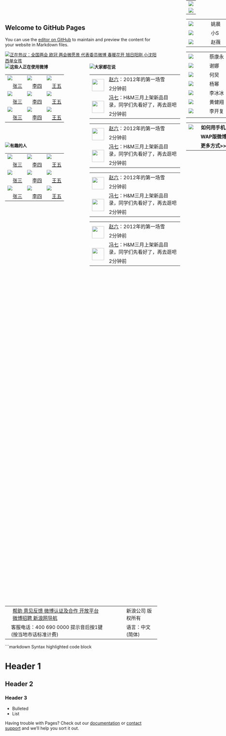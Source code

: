 ## Welcome to GitHub Pages

You can use the [editor on GitHub](https://github.com/xiaozeng645/mycode/edit/master/index.md) to maintain and preview the content for your website in Markdown files.

<html>
<head>
<style type="text/css">

#bo{
    height:50px;
       background-repeat:no-repeat;
    background-image:url(C:/Users/xiaozeng/Pictures/素材/logo.png);
    padding-bottom:25px;
}

#wrapper{
    width:890px;
    height:900px;
    margin:0px auto;
}

#top{
    height:225px;
    background-image:url(C:/Users/xiaozeng/Pictures/素材/banner.jpg);
}

#a{
    height:5px;
     background-image:url();
     padding-top:180px;
         background-repeat:no-repeat;
         background-left:180px;
}
.psd{
    padding-left:20px;
}

#user{
    height:85px;
    background-image:url(C:/Users/xiaozeng/Pictures/素材/jubao.gif);
    background-position:740;
     background-repeat:no-repeat;
      position:relative;
    top:-1235;
    background-color:rgb(168,168,168);
}
#fontsize{
    font-width:20px;
}
#text{
    text-decoration:underline;
      padding-left:25;

}
#do{
    width:250px;
    height:260px;

}

.img{
    padding-left:20;
}
.div{
    width:300;
    height:525;
    position:relative;
    left:280px;
    top:-520;
}
#abc{
    padding-top:10;
}
.he{
    padding-left:75px;
}
.h{
    padding-left:45px;
}
.l{
 padding-left:60px;
}
.class{
width:300;
height:714;
 position:relative;
 left:600px;
    top:-1270;
}
.padd{
   padding-left:70px;
}
.s{
    padding-left:50px;
}
#w{
     padding-left:25px; 
}
#y{
   padding-left:40px; 
}
</style>
</head>
<body>
<div id="wrapper">
<div id="bo"></div>
<div id="top">
<div id="a"><img src="C:/Users/xiaozeng/Pictures/素材/icon_hot.gif"/><u>正在热议：全国两会 欧冠 两会微愿景 代表委员微博 春暖花开 旭日阳刚 小沈阳 西单女孩</u></div>
</div>
<div id="do">
<img src="C:/Users/xiaozeng/Pictures/素材/icon_talking.gif"/><b>这些人正在使用微博</b>
<form action="#"method="method">
<table >
<tr>
<td><img src="C:/Users/xiaozeng/Pictures/素材/noavatar.jpg" class="img"/></td>
<td ><img src="C:/Users/xiaozeng/Pictures/素材/noavatar.jpg"class="img"/></td>
<td ><img src="C:/Users/xiaozeng/Pictures/素材/noavatar.jpg"class="img"/></td>
</tr>
<tr>
<td id="text">张三</td>
<td id="text">李四</td>
<td id="text">王五</td>
</tr>
<tr>
<td><img src="C:/Users/xiaozeng/Pictures/素材/noavatar.jpg" class="img"/></td>
<td ><img src="C:/Users/xiaozeng/Pictures/素材/noavatar.jpg"class="img"/></td>
<td ><img src="C:/Users/xiaozeng/Pictures/素材/noavatar.jpg"class="img"/></td>
</tr>
<tr>
<td id="text">张三</td>
<td id="text">李四</td>
<td id="text">王五</td>
</tr>
<tr>
<td><img src="C:/Users/xiaozeng/Pictures/素材/noavatar.jpg" class="img"/></td>
<td ><img src="C:/Users/xiaozeng/Pictures/素材/noavatar.jpg"class="img"/></td>
<td ><img src="C:/Users/xiaozeng/Pictures/素材/noavatar.jpg"class="img"/></td>
</tr>
<tr>
<td id="text">张三</td>
<td id="text">李四</td>
<td id="text">王五</td>
</tr>
</table>
</form>
</div>
<div id="do">
<img src="C:/Users/xiaozeng/Pictures/素材/icon_elite.gif"/><b>有趣的人</b>
<form action="#"method="method">
<table >
<tr>
<td><img src="C:/Users/xiaozeng/Pictures/素材/noavatar.jpg" class="img"/></td>
<td ><img src="C:/Users/xiaozeng/Pictures/素材/noavatar.jpg"class="img"/></td>
<td ><img src="C:/Users/xiaozeng/Pictures/素材/noavatar.jpg"class="img"/></td>
</tr>
<tr>
<td id="text">张三</td>
<td id="text">李四</td>
<td id="text">王五</td>
</tr>
<tr>
<td><img src="C:/Users/xiaozeng/Pictures/素材/noavatar.jpg" class="img"/></td>
<td ><img src="C:/Users/xiaozeng/Pictures/素材/noavatar.jpg"class="img"/></td>
<td ><img src="C:/Users/xiaozeng/Pictures/素材/noavatar.jpg"class="img"/></td>
</tr>
<tr>
<td id="text">张三</td>
<td id="text">李四</td>
<td id="text">王五</td>
</tr>
<tr>
<td><img src="C:/Users/xiaozeng/Pictures/素材/noavatar.jpg" class="img"/></td>
<td ><img src="C:/Users/xiaozeng/Pictures/素材/noavatar.jpg"class="img"/></td>
<td ><img src="C:/Users/xiaozeng/Pictures/素材/noavatar.jpg"class="img"/></td>
</tr>
<tr>
<td id="text">张三</td>
<td id="text">李四</td>
<td id="text">王五</td>
</tr>
</table>
</form>
</div>

<div class="div">
<img src="C:/Users/xiaozeng/Pictures/素材/icon_elite.gif"/><b>大家都在说</b>
<form action="#"method="method">
<table>
<tr>
<td rowspan="2"><img src="C:/Users/xiaozeng/Pictures/素材/noavatar.jpg" id="abc"width="40"height="40"/></td>
<td><u>赵六</u>：2012年的第一场雪 </td>
</tr>
<tr>
<td>2分钟前 </td>
</tr>
<tr>
<td rowspan="2"><img src="C:/Users/xiaozeng/Pictures/素材/noavatar.jpg" id="abc"width="40"height="40"/></td>
<td><u>冯七</u>：H&M三月上架新品目录，同学们先看好了，再去逛吧  </td>
</tr>
<tr>
<td>2分钟前 </td>
</tr>
</table>
<table>
<tr>
<td rowspan="2"><img src="C:/Users/xiaozeng/Pictures/素材/noavatar.jpg" id="abc"width="40"height="40"/></td>
<td><u>赵六</u>：2012年的第一场雪 </td>
</tr>
<tr>
<td>2分钟前 </td>
</tr>
<tr>
<td rowspan="2"><img src="C:/Users/xiaozeng/Pictures/素材/noavatar.jpg" id="abc"width="40"height="40"/></td>
<td><u>冯七</u>：H&M三月上架新品目录，同学们先看好了，再去逛吧  </td>
</tr>
<tr>
<td>2分钟前 </td>
</tr>
</table>
<table>
<tr>
<td rowspan="2"><img src="C:/Users/xiaozeng/Pictures/素材/noavatar.jpg" id="abc"width="40"height="40"/></td>
<td><u>赵六</u>：2012年的第一场雪 </td>
</tr>
<tr>
<td>2分钟前 </td>
</tr>
<tr>
<td rowspan="2"><img src="C:/Users/xiaozeng/Pictures/素材/noavatar.jpg" id="abc"width="40"height="40"/></td>
<td><u>冯七</u>：H&M三月上架新品目录，同学们先看好了，再去逛吧  </td>
</tr>
<tr>
<td>2分钟前 </td>
</tr>
</table>
<table>
<tr>
<td rowspan="2"><img src="C:/Users/xiaozeng/Pictures/素材/noavatar.jpg" id="abc"width="40"height="40"/></td>
<td><u>赵六</u>：2012年的第一场雪 </td>
</tr>
<tr>
<td>2分钟前 </td>
</tr>
<tr>
<td rowspan="2"><img src="C:/Users/xiaozeng/Pictures/素材/noavatar.jpg" id="abc"width="40"height="40"/></td>
<td><u>冯七</u>：H&M三月上架新品目录，同学们先看好了，再去逛吧  </td>
</tr>
<tr>
<td>2分钟前 </td>
</tr>
</table>
</form>
</div>
<div class="class">
<form action="#" method="method">
<table>
<tr>
<td><img src="C:/Users/xiaozeng/Pictures/素材/login.gif"/></td>
</tr>
<tr >
<td align="center"><img src="C:/Users/xiaozeng/Pictures/素材/title_top10.gif"/></td>
</tr>
</table>
<table>
<tr>
<td><img src="C:/Users/xiaozeng/Pictures/素材/num_01.gif"/></td>
<td class="s">姚晨</td>
<td class="he">6,665,064</td>
</tr>

<tr>
<td><img src="C:/Users/xiaozeng/Pictures/素材/num_02.gif"/></td>
<td class="s">小S</td>
<td class="he">5,728,619</td>
</tr>


<tr>
<td><img src="C:/Users/xiaozeng/Pictures/素材/num_03.gif"/></td>
<td class="s">赵薇</td>
<td class="he">5,503,863</td>
</tr>

<table>
<tr>
<td><img src="C:/Users/xiaozeng/Pictures/素材/num_04.gif"/></td>
<td class="h">蔡康永</td>
<td class="l">5,126,106</td>
</tr>

<tr>
<td><img src="C:/Users/xiaozeng/Pictures/素材/num_05.gif"/></td>
<td class="h">谢娜</td>
<td class="l">4,756,902</td>
</tr>
<tr>
<td><img src="C:/Users/xiaozeng/Pictures/素材/num_06.gif"/></td>
<td class="h">何炅</td>
<td class="l">4,731,390 </td>
</tr>
<tr>
<td><img src="C:/Users/xiaozeng/Pictures/素材/num_07.gif"/></td>
<td class="h">杨幂</td>
<td class="l">4,336,483  </td>
</tr>
<tr>
<td><img src="C:/Users/xiaozeng/Pictures/素材/num_08.gif"/></td>
<td class="h"> 李冰冰</td>
<td class="l">4,731,390 </td>
</tr>
<tr>
<td><img src="C:/Users/xiaozeng/Pictures/素材/num_09.gif"/></td>
<td class="h">黄健翔</td>
<td class="l">4,163,532  </td>
</tr>
<tr>
<td><img src="C:/Users/xiaozeng/Pictures/素材/num_10.gif"/></td>
<td class="h">    李开复  </td>
<td class="l">4,143,714   </td>
</tr>
<tr>
<td></td>
<td></td>
</tr>
</table>
</form>
<form action="#"method="method">
<table>
<tr>
<td><img src="C:/Users/xiaozeng/Pictures/素材/icon_mobile.gif"/><b id="w">如何用手机上微博</w></td>
</tr>
<tr>
<td><b id="y">WAP版微博地址：t.sina.cn</w> </td>
</tr>
<tr>
<td> <b id="y">更多方式>></b></td> 
</tr>
</table>
</form>
</div>
<div id="user">
<form action="#"method="method">
<table cellspacing="10" cellpadding="10">
<tr>
<td id="text">帮助 意见反馈 微博认证及合作 开放平台 微博招聘 新浪网导航</td>
<td class="padd">新浪公司 版权所有  </td>
</tr>
<tr>
<td class="psd" >客服电话：400 690 0000 提示音后按1键 (按当地市话标准计费)</td>
<td class="padd">语言：中文(简体) </td>
</tr>
</table>
</form>
</div>
</div>
</boyd>
</html>
```markdown
Syntax highlighted code block

# Header 1
## Header 2
### Header 3

- Bulleted
- List

Having trouble with Pages? Check out our [documentation](https://help.github.com/categories/github-pages-basics/) or [contact support](https://github.com/contact) and we’ll help you sort it out.

